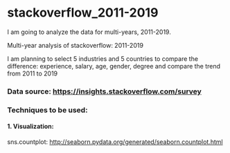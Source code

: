 # stackoverflow_2011-2019

I am going to analyze the data for multi-years, 2011-2019.

Multi-year analysis of stackoverflow: 2011-2019

I am planning to select 5 industries and 5 countries to compare the difference: experience, salary, age, gender, degree
and compare the trend from 2011 to 2019

### Data source: https://insights.stackoverflow.com/survey



### Techniques to be used:

#### 1. Visualization:

sns.countplot: http://seaborn.pydata.org/generated/seaborn.countplot.html
